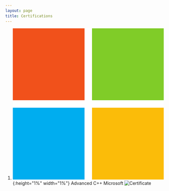 ```yaml
---
layout: page
title: Certifications
---
```



1. ![Microsoft](/assets/icons/microsoft.png){:height="1%" width="1%"} Advanced C++
	Microsoft
	![Certificate](https://courses.edx.org/certificates/5bc13c9ca74f41f0b868bd8c8100c2f8)